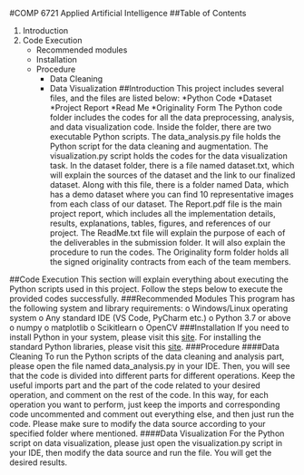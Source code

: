 #﻿COMP 6721 Applied Artificial Intelligence
##Table of Contents
1. Introduction
2. Code Execution
   * Recommended modules
   * Installation
   * Procedure
     * Data Cleaning
     * Data Visualization
##Introduction
This project includes several files, and the files are listed below:
*Python Code
*Dataset
*Project Report
*Read Me
*Originality Form
The Python code folder includes the codes for all the data preprocessing, analysis, and data visualization code. Inside the folder, there are two executable Python scripts. The data_analysis.py file holds the Python script for the data cleaning and augmentation. The visualization.py script holds the codes for the data visualization task.
 In the dataset folder, there is a file named dataset.txt, which will explain the sources of the dataset and the link to our finalized dataset. Along with this file, there is a folder named Data, which has a demo dataset where you can find 10 representative images from each class of our dataset.
The Report.pdf file is the main project report, which includes all the implementation details, results, explanations, tables, figures, and references of our project.
The ReadMe.txt file will explain the purpose of each of the deliverables in the submission folder. It will also explain the procedure to run the codes.
The Originality form folder holds all the signed originality contracts from each of the team members.
 
##Code Execution
This section will explain everything about executing the Python scripts used in this project. Follow the steps below to execute the provided codes successfully.
###Recommended Modules
This program has the following system and library requirements:
o   Windows/Linux operating system
o   Any standard IDE (VS Code, PyCharm etc.)
o   Python 3.7 or above
o   numpy
o   matplotlib
o   Scikitlearn
o   OpenCV
###Installation
If you need to install Python in your system, please visit this [site](https://www.python.org/). For installing the standard Python libraries, please visit this [site](https://docs.python.org/3/library/index.html).
###Procedure
####Data Cleaning
To run the Python scripts of the data cleaning and analysis part, please open the file named data_analysis.py in your IDE. Then, you will see that the code is divided into different parts for different operations. Keep the useful imports part and the part of the code related to your desired operation, and comment on the rest of the code. In this way, for each operation you want to perform, just keep the imports and corresponding code uncommented and comment out everything else, and then just run the code. Please make sure to modify the data source according to your specified folder where mentioned.
####Data Visualization
For the Python script on data visualization, please just open the visualization.py script in your IDE, then modify the data source and run the file. You will get the desired results.
